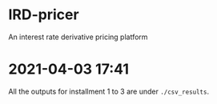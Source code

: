 # IRD-pricer
 An interest rate derivative pricing platform


# 2021-04-03 17:41

All the outputs for installment 1 to 3 are under `./csv_results`.

